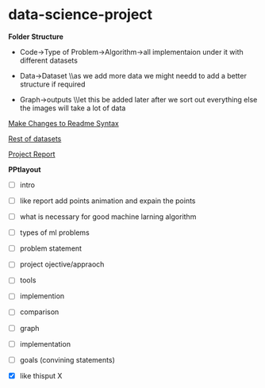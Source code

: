 # data-science-project

**Folder Structure**

* Code->Type of Problem->Algorithm->all implementaion under it with different datasets

* Data->Dataset  \\\as we add more data we might needd to add a better structure  if required


* Graph->outputs \\\let this be added later after we sort out everything else the images will take a lot of data


[Make Changes to Readme Syntax](https://help.github.com/en/github/writing-on-github/basic-writing-and-formatting-syntax#links)

[Rest of datasets](https://drive.google.com/open?id=1Uk8sL-BlhQp7aaIZxDENtJzhNe-1LiFf)

[Project Report](https://www.overleaf.com/3872433191ntqbqmxnqtwz)

**PPtlayout**
- [ ] intro 
- [ ] like report add points animation and expain the points
- [ ] what is necessary for good machine larning algorithm
- [ ] types of ml problems
- [ ] problem statement
- [ ] project ojective/appraoch
- [ ] tools
- [ ] implemention 
- [ ] comparison
- [ ] graph
- [ ] implementation
- [ ] goals (convining statements)

- [X] like thisput X

